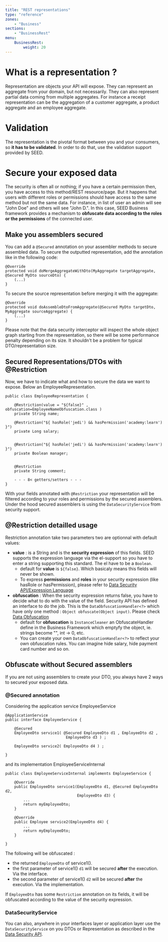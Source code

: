 ```yaml
---
title: "REST representations"
type: "reference"
zones:
    - "Business"
sections:
    - "BusinessRest"
menu:
    BusinessRest:
        weight: 20
---
```


# What is a representation ?

Representation are objects your API will expose. They can represent an aggregate from your domain, but not necessarily.
They can also represent partial data coming from multiple aggregates. For instance a receipt representation can be the
aggregation of a customer aggregate, a product aggregate and an employee aggregate.

# Validation

The representation is the pivotal format between you and your consumers, so **it has to be validated**. In order to do that,
use the validation support provided by SEED. 

# Secure your exposed data

The security is often all or nothing; if you have a certain permission then, you have access to this method/REST resource/page. 
But it happens that users with different roles or permissions should have access to the same method but not the same data. 
For instance, in list of user an admin will see "John Doe" and others will see "John D.". In this case, SEED
Business framework provides a mechanism to **obfuscate data according to the roles or the permissions** of the connected user.

## Make you assemblers secured

You can add a `@Secured` annotation on your assembler methods to secure assembled data. To secure the outputted representation,
add the annotation like in the following code:

    @Override
    protected void doMergeAggregateWithDto(MyAggregate targetAggregate, @Secured MyDto sourceDto) {
        (...)
    }

To secure the source representation before merging it with the aggregate:

    @Override
    protected void doAssembleDtoFromAggregate(@Secured MyDto targetDto, MyAggregate sourceAggregate) {
        (...)
    }

<div class="callout callout-warning">
Please note that the data security interceptor will inspect the whole object graph starting from the representation,
so there will be some performance penalty depending on its size. It shouldn't be a problem for typical DTO/representation
size.
</div>

## Secured Representations/DTOs with @Restriction

Now, we have to indicate what and how to secure the data we want to expose. Below an EmployeeRepresentation.


```
public class EmployeeRepresentation {
	
	@Restriction(value = "${false}" , obfuscation=EmployeeNameObfuscation.class )
	private String name;
	
	@Restriction("${ hasRole('jedi') && hasPermission('academy:learn')  }")
	private Long salary;
	
	
	@Restriction("${ hasRole('jedi') && hasPermission('academy:learn')  }")
	private Boolean manager;
	
	
	@Restriction
	private String comment;
	
    - - - 8< getters/setters - - -
}
```

With your fields annotated with `@Restriction` your representation
will be filtered according to your roles and permissions by the
secured assemblers. Under the hood secured assemblers is using the
`DataSecurityService` from security support.

## @Restriction detailled usage

Restriction annotation take two parameters two are optionnal with default values:

 - **value** : is a String and is the **security expression** of this
   fields. SEED supports the expression language via the el-support so
   you have to enter a string supporting this standard. The el have to be a `Boolean`.
   - default for **value** is `${false}`. Which basicaly means this fields will never be shown. 
   - To express **permissions** and **roles** in your security
     expression (like hasRole or hasPermission), please refer to
     [Data Security API/Expression Language](/#!/seed-doc/security/data-security-api#expression-language)
 - **obfuscation** : When the security expression returns false, you
   have to decide what to do with the value of the field. Security API
   has defined an interface to do the job. This is the
   `DataObfuscationHandler<?>` which have only one method : `Object obfuscate(Object input)`. Please check [Data Obfuscation](/#!/seed-doc/security/data-obfuscation)
   - default for **obfuscation** is `InstanceCleaner` an
     ObfuscateHandler define in the Business Framework which emptyfy
     the object, ie. strings become "", int -> 0, etc.
   - You can create your own `DataObfuscationHandler<?>` to reflect
     your own obfuscation rules. You can imagine hide salary, hide
     payment card number and so on.

## Obfuscate without Secured assemblers

If you are not using assemblers to create your DTO, you always have 2 ways to secured your exposed data.

### @Secured annotation 

Considering the application service EmployeeService 

    @ApplicationService
    public interface EmployeeService {
    	
    	@Secured
    	EmployeeDto service1( @Secured EmployeeDto d1 , EmployeeDto d2 ,
                               EmployeeDto d3 ) ;
    	
    	EmployeeDto service2( EmployeeDto d4 ) ;
    
    }

and its implementation EmployeeServiceInternal 

    public class EmployeeServiceInternal implements EmployeeService {
    
    	@Override
    	public EmployeeDto service1(EmployeeDto d1, @Secured EmployeeDto d2,
                                    EmployeeDto d3) {
            ...
    		return myEmployeeDto;
    	}
    
    	@Override
    	public Employee service2(EmployeeDto d4) {
            ... 
    	    return myEmployeeDto;
    	}
    
    }

The following will be obfuscated :

 - the returned `EmployeeDto` of service1().
 - the first parameter of service1() `d1` will be secured **after** the execution. Via the interface.
 - the second parameter of service1() `d2` will be secured **after** the execution. Via the implementation.

If `EmployeeDto` has some `Restriction`  annotation on its fields, it will be obfuscated according to the value of the security expression.

### DataSecurityService 

You can also, anywhere in your interfaces layer or application layer
use the `DataSecurityService` on you DTOs or Representation as
described in the [Data Security API](/#!/seed-doc/security/data-security-api).